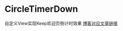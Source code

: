 # CircleTimerDown
自定义View实现Keep欢迎页倒计时效果
[博客对应文章链接](http://www.cnblogs.com/wjtaigwh/p/7359114.html)  
